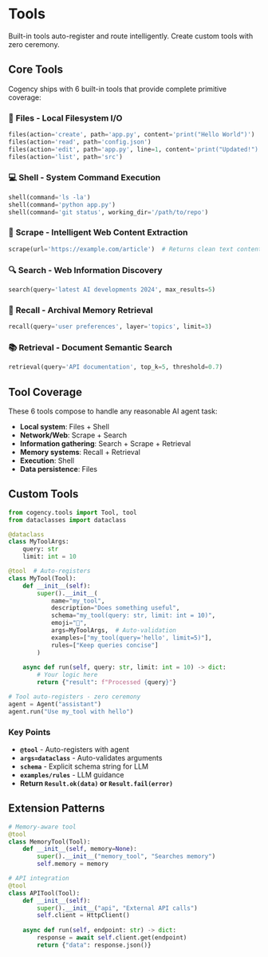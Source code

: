 # Tools

Built-in tools auto-register and route intelligently. Create custom tools with zero ceremony.

## Core Tools

Cogency ships with 6 built-in tools that provide complete primitive coverage:

### 📁 **Files** - Local Filesystem I/O
```python
files(action='create', path='app.py', content='print("Hello World")')
files(action='read', path='config.json')
files(action='edit', path='app.py', line=1, content='print("Updated!")')
files(action='list', path='src')
```

### 💻 **Shell** - System Command Execution
```python
shell(command='ls -la')
shell(command='python app.py')
shell(command='git status', working_dir='/path/to/repo')
```



### 📖 **Scrape** - Intelligent Web Content Extraction
```python
scrape(url='https://example.com/article')  # Returns clean text content
```

### 🔍 **Search** - Web Information Discovery
```python
search(query='latest AI developments 2024', max_results=5)
```

### 🧠 **Recall** - Archival Memory Retrieval
```python
recall(query='user preferences', layer='topics', limit=3)
```

### 📚 **Retrieval** - Document Semantic Search
```python
retrieval(query='API documentation', top_k=5, threshold=0.7)
```

## Tool Coverage

These 6 tools compose to handle any reasonable AI agent task:
- **Local system**: Files + Shell
- **Network/Web**: Scrape + Search  
- **Information gathering**: Search + Scrape + Retrieval
- **Memory systems**: Recall + Retrieval
- **Execution**: Shell
- **Data persistence**: Files

## Custom Tools

```python
from cogency.tools import Tool, tool
from dataclasses import dataclass

@dataclass 
class MyToolArgs:
    query: str
    limit: int = 10

@tool  # Auto-registers
class MyTool(Tool):
    def __init__(self):
        super().__init__(
            name="my_tool",
            description="Does something useful", 
            schema="my_tool(query: str, limit: int = 10)",
            emoji="🔧",
            args=MyToolArgs,  # Auto-validation
            examples=["my_tool(query='hello', limit=5)"],
            rules=["Keep queries concise"]
        )
    
    async def run(self, query: str, limit: int = 10) -> dict:
        # Your logic here
        return {"result": f"Processed {query}"}

# Tool auto-registers - zero ceremony
agent = Agent("assistant")
agent.run("Use my_tool with hello")
```

### Key Points
- **`@tool`** - Auto-registers with agent
- **`args=dataclass`** - Auto-validates arguments  
- **`schema`** - Explicit schema string for LLM
- **`examples/rules`** - LLM guidance
- **Return `Result.ok(data)` or `Result.fail(error)`**

## Extension Patterns

```python
# Memory-aware tool
@tool
class MemoryTool(Tool):
    def __init__(self, memory=None):
        super().__init__("memory_tool", "Searches memory")
        self.memory = memory

# API integration
@tool  
class APITool(Tool):
    def __init__(self):
        super().__init__("api", "External API calls")
        self.client = HttpClient()
        
    async def run(self, endpoint: str) -> dict:
        response = await self.client.get(endpoint)
        return {"data": response.json()}
```
